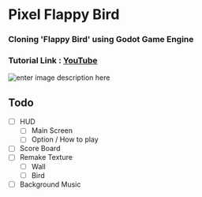 # Pixel Flappy Bird
### Cloning 'Flappy Bird' using Godot Game Engine
### Tutorial Link : [YouTube](https://www.youtube.com/watch?v=Kt1njjNGbSg)
![enter image description here](https://github.com/Wook-2/01_FlappyBird/blob/master/asset/in_game.png?raw=true)
## Todo
 - [ ] HUD
	 - [ ] Main Screen
	 - [ ] Option / How to play
 - [ ] Score Board
 - [ ] Remake Texture
	 - [ ] Wall
	 - [ ] Bird
 - [ ] Background Music  
